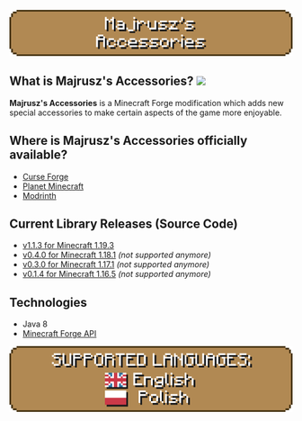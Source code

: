 ![Mod logo](https://github.com/Majrusz/MinecraftCommon/blob/main/Accessories/logo.png?raw=true)

## What is Majrusz's Accessories? [![](http://cf.way2muchnoise.eu/full_majruszs-accessories_downloads.svg)](https://www.curseforge.com/minecraft/mc-mods/majruszs-accessories)
**Majrusz's Accessories** is a Minecraft Forge modification which adds new special accessories to make certain aspects of the game more enjoyable.

## Where is Majrusz's Accessories officially available?
- [Curse Forge](https://www.curseforge.com/minecraft/mc-mods/majruszs-accessories)
- [Planet Minecraft](https://www.planetminecraft.com/mod/majrusz-s-accessories-1-19-2/)
- [Modrinth](https://modrinth.com/mod/majruszs-accessories)

## Current Library Releases (Source Code)
- [v1.1.3 for Minecraft 1.19.3](https://github.com/Majrusz/MajruszAccessories/tree/1.19.X)
- [v0.4.0 for Minecraft 1.18.1](https://github.com/Majrusz/MajruszAccessories/tree/1.18.1) *(not supported anymore)*
- [v0.3.0 for Minecraft 1.17.1](https://github.com/Majrusz/MajruszAccessories/tree/1.17.1) *(not supported anymore)*
- [v0.1.4 for Minecraft 1.16.5](https://github.com/Majrusz/MajruszAccessories/tree/1.16.5) *(not supported anymore)*

## Technologies
- Java 8
- [Minecraft Forge API](https://github.com/MinecraftForge/MinecraftForge)

![Mod logo](https://github.com/Majrusz/MinecraftCommon/blob/main/Accessories/languages.png?raw=true)